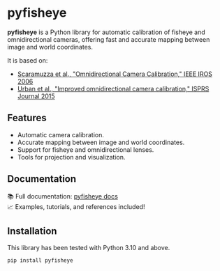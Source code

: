 # pyfisheye

**pyfisheye** is a Python library for automatic calibration of fisheye and omnidirectional cameras, offering fast and accurate mapping between image and world coordinates.

It is based on:
- [Scaramuzza et al., "Omnidirectional Camera Calibration," IEEE IROS 2006](https://doi.org/10.1109/IROS.2006.282372)
- [Urban et al., "Improved omnidirectional camera calibration," ISPRS Journal 2015](https://doi.org/10.1016/j.isprsjprs.2015.06.005)

## Features

- Automatic camera calibration.
- Accurate mapping between image and world coordinates.
- Support for fisheye and omnidirectional lenses.
- Tools for projection and visualization.

## Documentation

📚 Full documentation: [pyfisheye docs](https://mrjoe3012.github.io/pyfisheye)  
📈 Examples, tutorials, and references included!

## Installation

This library has been tested with Python 3.10 and above.

```bash
pip install pyfisheye
```
